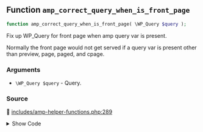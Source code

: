## Function `amp_correct_query_when_is_front_page`

```php
function amp_correct_query_when_is_front_page( \WP_Query $query );
```

Fix up WP_Query for front page when amp query var is present.

Normally the front page would not get served if a query var is present other than preview, page, paged, and cpage.

### Arguments

* `\WP_Query $query` - Query.

### Source

:link: [includes/amp-helper-functions.php:289](../../includes/amp-helper-functions.php#L289-L316)

<details>
<summary>Show Code</summary>

```php
function amp_correct_query_when_is_front_page( WP_Query $query ) {
	$is_front_page_query = (
		$query->is_main_query()
		&&
		$query->is_home()
		&&
		// Is AMP endpoint.
		false !== $query->get( amp_get_slug(), false )
		&&
		// Is query not yet fixed uo up to be front page.
		! $query->is_front_page()
		&&
		// Is showing pages on front.
		'page' === get_option( 'show_on_front' )
		&&
		// Has page on front set.
		get_option( 'page_on_front' )
		&&
		// See line in WP_Query::parse_query() at <https://github.com/WordPress/wordpress-develop/blob/0baa8ae/src/wp-includes/class-wp-query.php#L961>.
		0 === count( array_diff( array_keys( wp_parse_args( $query->query ) ), [ amp_get_slug(), 'preview', 'page', 'paged', 'cpage' ] ) )
	);
	if ( $is_front_page_query ) {
		$query->is_home     = false;
		$query->is_page     = true;
		$query->is_singular = true;
		$query->set( 'page_id', get_option( 'page_on_front' ) );
	}
}
```

</details>
